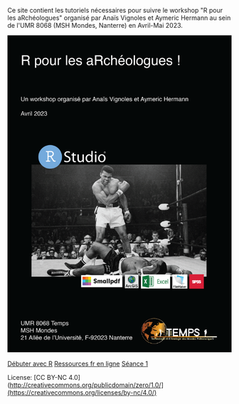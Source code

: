 Ce site contient les tutoriels nécessaires pour suivre le workshop "R pour les aRchéologues" organisé par Anaïs Vignoles et Aymeric Hermann au sein de l'UMR 8068 (MSH Mondes, Nanterre) en Avril-Mai 2023.

![image](poster.png)

[Débuter avec R](seance-0_debuter_avec_R.html)
[Ressources fr en ligne](seance-0_ressources-en-ligne.html)
[Séance 1](seance-1.html)

License: [CC BY-NC 4.0](http://creativecommons.org/publicdomain/zero/1.0/](https://creativecommons.org/licenses/by-nc/4.0/)
